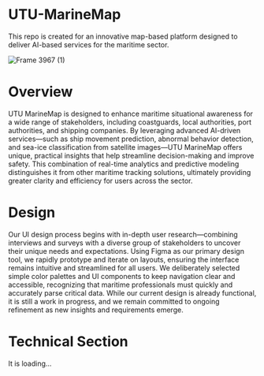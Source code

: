 # UTU-MarineMap
This repo is created for an innovative map-based platform designed to deliver AI-based services for the maritime sector. 

![Frame 3967 (1)](https://github.com/user-attachments/assets/7e6e0586-2b96-48db-8c47-eb65bad53a36)

# Overview

UTU MarineMap is designed to enhance maritime situational awareness for a wide range of stakeholders, including coastguards, local authorities, port authorities, and shipping companies. By leveraging advanced AI-driven services—such as ship movement prediction, abnormal behavior detection, and sea-ice classification from satellite images—UTU MarineMap offers unique, practical insights that help streamline decision-making and improve safety. This combination of real-time analytics and predictive modeling distinguishes it from other maritime tracking solutions, ultimately providing greater clarity and efficiency for users across the sector.

# Design

Our UI design process begins with in-depth user research—combining interviews and surveys with a diverse group of stakeholders to uncover their unique needs and expectations. Using Figma as our primary design tool, we rapidly prototype and iterate on layouts, ensuring the interface remains intuitive and streamlined for all users. We deliberately selected simple color palettes and UI components to keep navigation clear and accessible, recognizing that maritime professionals must quickly and accurately parse critical data. While our current design is already functional, it is still a work in progress, and we remain committed to ongoing refinement as new insights and requirements emerge.

# Technical Section
It is loading...
